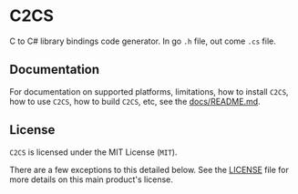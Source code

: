 # C2CS

C to C# library bindings code generator. In go `.h` file, out come `.cs` file.

## Documentation

For documentation on supported platforms, limitations, how to install `C2CS`, how to use `C2CS`, how to build `C2CS`, etc, see the [docs/README.md](docs/README.md).

## License

`C2CS` is licensed under the MIT License (`MIT`).

There are a few exceptions to this detailed below. See the [LICENSE](LICENSE) file for more details on this main
product's license.


